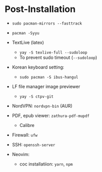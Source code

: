 # Post-Installation
- `sudo pacman-mirrors --fasttrack`
- `pacman -Syyu`

- TextLive (latex)
	- `yay -S texlive-full --sudoloop`
	- To prevent sudo timeout (`--sudoloop`)
- Korean keyboard setting:
	- `sudo pacman -S ibus-hangul`
- LF file manager image previewer
	- `yay -S ctpv-git`
- NordVPN: `nordvpn-bin` (AUR)
- PDF, epub viewer: `zathura-pdf-mupdf`
	- Calibre
- Firewall: `ufw`
- SSH: `openssh-server`
- Neovim:
	- coc installatiion: `yarn`, `npm`